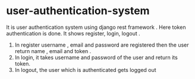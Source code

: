 # user-authentication-system
It is user authentication system using django rest framework . Here token authentication is done. It shows register, login, logout .
1. In register username , email and password are registered then the user return name , email and token .
2. In login, it takes username and password of the user and return its token. 
3. In logout, the user which is authenticated gets logged out
